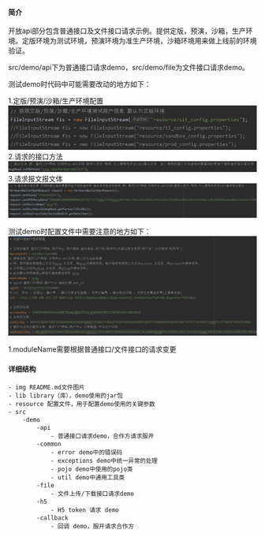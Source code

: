 #### 简介
开放api部分包含普通接口及文件接口请求示例。提供定版，预演，沙箱，生产环境。定版环境为测试环境，预演环境为准生产环境，沙箱环境用来做上线前的环境验证。

src/demo/api下为普通接口请求demo，src/demo/file为文件接口请求demo。

测试demo时代码中可能需要改动的地方如下：

1.定版/预演/沙箱/生产环境配置
![avator](img/img1.png)
2.请求的接口方法
![avator](img/img2.png)
3.请求报文报文体
![avator](img/img3.png)


测试demo时配置文件中需要注意的地方如下：
![avator](img/img4.png)

1.moduleName需要根据普通接口/文件接口的请求变更

#### 详细结构
```
- img README.md文件图片
- lib library（库），demo使用的jar包
- resource 配置文件，用于配置demo使用的关键参数
- src
    -demo
        -api
            - 普通接口请求demo，合作方请求服开
        -common
            - error demo中的错误码
            - exceptions demo中统一异常的处理
            - pojo demo中使用的pojo类
            - util demo中通用工具类
        -file
            - 文件上传/下载接口请求demo
        -h5
            - H5 token 请求 demo
        -callback
            - 回调 demo，服开请求合作方        
```

